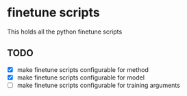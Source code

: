 # finetune scripts

This holds all the python finetune scripts

## TODO

- [x] make finetune scripts configurable for method
- [x] make finetune scripts configurable for model
- [ ] make finetune scripts configurable for training arguments
